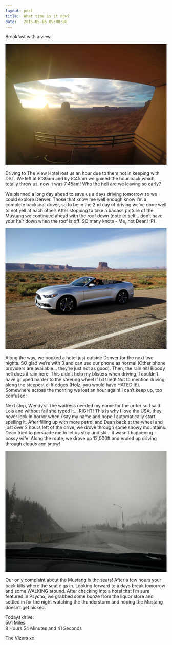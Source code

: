 ```yaml
---
layout: post
title:  What time is it now?
date:   2015-05-06 09:00:00
---
```


Breakfast with a view.

![](/images/breakfastView.jpg)

Driving to The View Hotel lost us an hour due to them not in keeping with DST. We left at 8:30am and by 8:45am we gained the hour back which totally threw us, now it was 7:45am! Who the hell are we leaving so early?

We planned a long day ahead to save us a days driving tomorrow so we could explore Denver. Those that know me well enough know I’m a complete backseat driver, so to be in the 2nd day of driving we’ve done well to not yell at each other! After stopping to take a badass picture of the Mustang we continued ahead with the roof down (note to self... don’t have your hair down when the roof is off! SO many knots - Me, not Dean! :P).

![](/images/LoMustang.jpg)

Along the way, we booked a hotel just outside Denver for the next two nights. SO glad we’re with 3 and can use our phone as normal (Other phone providers are available... they’re just not as good). Then, the rain hit! Bloody hell does it rain here. This didn’t help my blisters when driving, I couldn’t have gripped harder to the steering wheel if I’d tried! Not to mention driving along the steepest cliff edges (Holz, you would have HATED it!). Somewhere across the morning we lost an hour again! I can’t keep up, too confused!

Next stop, Wendy’s! The waitress needed my name for the order so I said Lois and without fail she typed it... RIGHT! This is why I love the USA, they never look in horror when I say my name and hope I automatically start spelling it. After filling up with more petrol and Dean back at the wheel and just over 2 hours left of the drive, we drove through some snowy mountains. Dean tried to persuade me to let us stop and ski... it wasn’t happening - bossy wife. Along the route, we drove up 12,000ft and ended up driving through clouds and snow!

![](/images/snow.jpg)

Our only complaint about the Mustang is the seats! After a few hours your back kills where the seat digs in. Looking forward to a days break tomorrow and some WALKING around. After checking into a hotel that I’m sure featured in Psycho, we grabbed some booze from the liquor store and settled in for the night watching the thunderstorm and hoping the Mustang doesn’t get nicked.

Todays drive:<br />
501 Miles<br />
8 Hours 54 Minutes and 41 Seconds

The Vizers xx